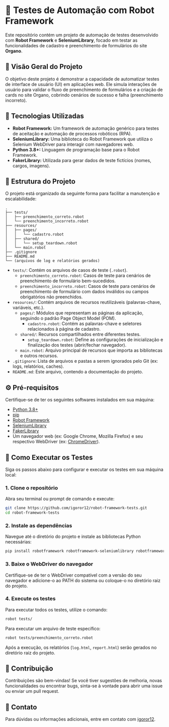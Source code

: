 # 🤖 Testes de Automação com Robot Framework

Este repositório contém um projeto de automação de testes desenvolvido com **Robot Framework** e **SeleniumLibrary**, focado em testar as funcionalidades de cadastro e preenchimento de formulários do site **Organo**.

## 🌟 Visão Geral do Projeto

O objetivo deste projeto é demonstrar a capacidade de automatizar testes de interface de usuário (UI) em aplicações web. Ele simula interações de usuário para validar o fluxo de preenchimento de formulários e a criação de cards no site Organo, cobrindo cenários de sucesso e falha (preenchimento incorreto).

## 🚀 Tecnologias Utilizadas

*   **Robot Framework:** Um framework de automação genérico para testes de aceitação e automação de processos robóticos (RPA).
*   **SeleniumLibrary:** Uma biblioteca do Robot Framework que utiliza o Selenium WebDriver para interagir com navegadores web.
*   **Python 3.8+:** Linguagem de programação base para o Robot Framework.
*   **FakerLibrary:** Utilizada para gerar dados de teste fictícios (nomes, cargos, imagens).

## 🧪 Estrutura do Projeto

O projeto está organizado da seguinte forma para facilitar a manutenção e escalabilidade:

```
. 
├── tests/ 
│   ├── preenchimento_correto.robot 
│   └── preenchimento_incorreto.robot 
├── resources/ 
│   ├── pages/ 
│   │   └── cadastro.robot 
│   ├── shared/ 
│   │   └── setup_teardown.robot 
│   └── main.robot 
├── .gitignore 
├── README.md 
└── (arquivos de log e relatórios gerados)
```

*   `tests/`: Contém os arquivos de casos de teste (`.robot`).
    *   `preenchimento_correto.robot`: Casos de teste para cenários de preenchimento de formulário bem-sucedidos.
    *   `preenchimento_incorreto.robot`: Casos de teste para cenários de preenchimento de formulário com dados inválidos ou campos obrigatórios não preenchidos.
*   `resources/`: Contém arquivos de recursos reutilizáveis (palavras-chave, variáveis, etc.).
    *   `pages/`: Módulos que representam as páginas da aplicação, seguindo o padrão Page Object Model (POM).
        *   `cadastro.robot`: Contém as palavras-chave e seletores relacionados à página de cadastro.
    *   `shared/`: Recursos compartilhados entre diferentes testes.
        *   `setup_teardown.robot`: Define as configurações de inicialização e finalização dos testes (abrir/fechar navegador).
    *   `main.robot`: Arquivo principal de recursos que importa as bibliotecas e outros recursos.
*   `.gitignore`: Lista de arquivos e pastas a serem ignorados pelo Git (ex: logs, relatórios, caches).
*   `README.md`: Este arquivo, contendo a documentação do projeto.

## ⚙️ Pré-requisitos

Certifique-se de ter os seguintes softwares instalados em sua máquina:

*   [Python 3.8+](https://www.python.org/downloads/)
*   [pip](https://pip.pypa.io/en/stable/installation/)
*   [Robot Framework](https://robotframework.org/)
*   [SeleniumLibrary](https://robotframework.org/SeleniumLibrary/)
*   [FakerLibrary](https://robotframework.org/FakerLibrary/)
*   Um navegador web (ex: Google Chrome, Mozilla Firefox) e seu respectivo WebDriver (ex: [ChromeDriver](https://chromedriver.chromium.org/downloads)).

## 🚀 Como Executar os Testes

Siga os passos abaixo para configurar e executar os testes em sua máquina local:

### 1. Clone o repositório

Abra seu terminal ou prompt de comando e execute:

```bash
git clone https://github.com/igoror12/robot-framework-tests.git
cd robot-framework-tests
```

### 2. Instale as dependências

Navegue até o diretório do projeto e instale as bibliotecas Python necessárias:

```bash
pip install robotframework robotframework-seleniumlibrary robotframework-faker
```

### 3. Baixe o WebDriver do navegador

Certifique-se de ter o WebDriver compatível com a versão do seu navegador e adicione-o ao PATH do sistema ou coloque-o no diretório raiz do projeto.

### 4. Execute os testes

Para executar todos os testes, utilize o comando:

```bash
robot tests/
```

Para executar um arquivo de teste específico:

```bash
robot tests/preenchimento_correto.robot
```

Após a execução, os relatórios (`log.html`, `report.html`) serão gerados no diretório raiz do projeto.

## 🤝 Contribuição

Contribuições são bem-vindas! Se você tiver sugestões de melhoria, novas funcionalidades ou encontrar bugs, sinta-se à vontade para abrir uma issue ou enviar um pull request.

## 📧 Contato

Para dúvidas ou informações adicionais, entre em contato com [igoror12](https://github.com/igoror12).


